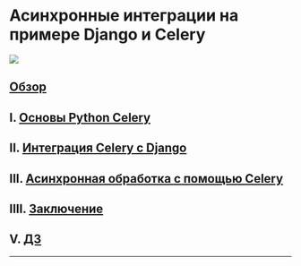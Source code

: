 # Асинхронные интеграции на примере Django и Celery

![][img]

## [Обзор][overview]

## I. [Основы Python Celery][basic]
## II. [Интеграция Celery с Django][integration]
## III. [Асинхронная обработка с помощью Celery][workloads]
## IIII. [Заключение][conclusions]
## V. [ДЗ][homework]

---

[img]: assets/img/img.png

[overview]: assets/materials/overview.md "Обзор"
[basic]: assets/materials/basic.md ""
[integration]: assets/materials/integration.md ""
[workloads]: assets/materials/workloads.md ""
[conclusions]: assets/materials/conclusions.md "conclusions"
[homework]: assets/materials/homework.md "homework"
